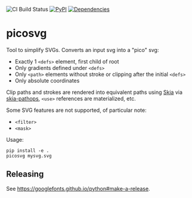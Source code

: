 ![CI Build Status](https://github.com/googlefonts/picosvg/workflows/Continuous%20Test%20+%20Deploy/badge.svg)
[![PyPI](https://img.shields.io/pypi/v/picosvg.svg)](https://pypi.org/project/picosvg/)
[![Dependencies](https://badgen.net/github/dependabot/googlefonts/picosvg)](https://github.com/googlefonts/picosvg/network/updates)

# picosvg

Tool to simplify SVGs. Converts an input svg into a "pico" svg:

*   Exactly 1 `<defs>` element, first child of root
*   Only gradients defined under `<defs>`
*   Only `<path>` elements without stroke or clipping after the initial `<defs>`
*   Only absolute coordinates

Clip paths and strokes are rendered into equivalent paths using [Skia](https://skia.org/) via [skia-pathops](https://github.com/fonttools/skia-pathops), `<use>` references are materialized, etc.

Some SVG features are not supported, of particular note:

*   `<filter>`
*   `<mask>`

Usage:

```shell
pip install -e .
picosvg mysvg.svg
```

## Releasing

See https://googlefonts.github.io/python#make-a-release.
